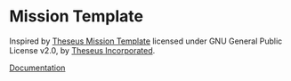 # Mission Template

Inspired by [Theseus Mission Template](https://github.com/Theseus-Aegis/MissionTemplate)
licensed under GNU General Public License v2.0, by [Theseus Incorporated](https://www.theseus-aegis.com).

[Documentation](https://synixe.contractors/MissionTemplate)
